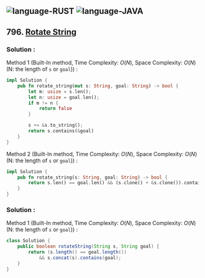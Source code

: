 ![language-RUST](https://img.shields.io/badge/RUST-8d4004?style=for-the-badge&logo=RUST)
![language-JAVA](https://img.shields.io/badge/Java-ED8B00?style=for-the-badge&logo=openjdk)
---

## 796. [Rotate String](https://leetcode.com/problems/rotate-string)

### Solution :

Method 1 (Built-In method, Time Complexity: $O(N)$, Space Complexity: $O(N)$ (N: the length of `s` or `goal`)) :
```Rust
impl Solution {
    pub fn rotate_string(mut s: String, goal: String) -> bool {
        let m: usize = s.len();
        let n: usize = goal.len();
        if m != n {
            return false
        }

        s += &s.to_string();
        return s.contains(&goal)
    }
}
```

Method 2 (Built-In method, Time Complexity: $O(N)$, Space Complexity: $O(N)$ (N: the length of `s` or `goal`)) :
```rust
impl Solution {
    pub fn rotate_string(s: String, goal: String) -> bool {
        return s.len() == goal.len() && (s.clone() + &s.clone()).contains(&goal)
    }
}
```

### Solution :

Method 1 (Built-In method, Time Complexity: $O(N)$, Space Complexity: $O(N)$ (N: the length of `s` or `goal`)) :
```java
class Solution {
    public boolean rotateString(String s, String goal) {
        return (s.length() == goal.length())
            && s.concat(s).contains(goal);
    }
}
```
